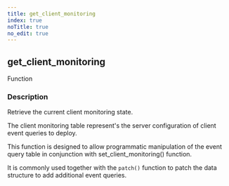 ```yaml
---
title: get_client_monitoring
index: true
noTitle: true
no_edit: true
---
```




<div class="vql_item"></div>


## get_client_monitoring
<span class='vql_type pull-right page-header'>Function</span>


### Description

Retrieve the current client monitoring state.

The client monitoring table represent's the server configuration
of client event queries to deploy.

This function is designed to allow programmatic manipulation of
the event query table in conjunction with set_client_monitoring()
function.

It is commonly used together with the `patch()` function to patch
the data structure to add additional event queries.


